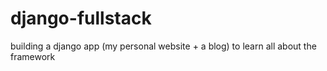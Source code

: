 # django-fullstack

building a django app (my personal website + a blog) to learn all about the framework
